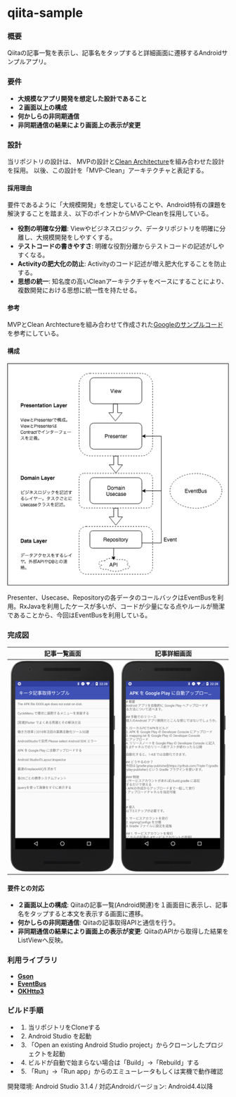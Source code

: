 # qiita-sample

### 概要
Qiitaの記事一覧を表示し、記事名をタップすると詳細画面に遷移するAndroidサンプルアプリ。

### 要件
* **大規模なアプリ開発を想定した設計であること**
* **２画面以上の構成**
* **何かしらの非同期通信**
* **非同期通信の結果により画面上の表示が変更**


### 設計

当リポジトリの設計は、 MVPの設計と[Clean Architecture](https://8thlight.com/blog/uncle-bob/2012/08/13/the-clean-architecture.html)を組み合わせた設計を採用。
以後、この設計を「MVP-Clean」アーキテクチャと表記する。

#### 採用理由
要件であるように「大規模開発」を想定していることや、Android特有の課題を解決することを踏まえ、以下のポイントからMVP-Cleanを採用している。

* **役割の明確な分離**: Viewやビジネスロジック、データリポジトリを明確に分離し、大規模開発をしやすくする。
* **テストコードの書きやすさ**: 明確な役割分離からテストコードの記述がしやすくなる。
* **Activityの肥大化の防止**: Activityのコード記述が増え肥大化することを防止する。
* **思想の統一**: 知名度の高いCleanアーキテクチャをベースにすることにより、複数開発における思想に統一性を持たせる。

#### 参考

MVPとClean Archtectureを組み合わせて作成された[Googleのサンプルコード](https://github.com/googlesamples/android-architecture/tree/todo-mvp-clean)を参考にしている。

#### 構成

![](./image/figure.png)

Presenter、Usecase、Repositoryの各データのコールバックはEventBusを利用。RxJavaを利用したケースが多いが、コードが少量になる点やルールが簡潔であることから、今回はEventBusを利用している。

### 完成図

|記事一覧画面|記事詳細画面|
|---|---|
|![](./image/activity_articles_image.png)|![](./image/activity_detail_image.png)|

#### 要件との対応
* **２画面以上の構成**: Qiitaの記事一覧(Android関連)を１画面目に表示し、記事名をタップすると本文を表示する画面に遷移。
* **何かしらの非同期通信**: Qiitaの記事取得APIと通信を行う。
* **非同期通信の結果により画面上の表示が変更**: QiitaのAPIから取得した結果をListViewへ反映。

### 利用ライブラリ

* **[Gson](https://github.com/google/gson)**
* **[EventBus](https://github.com/greenrobot/EventBus)**
* **[OKHttp3](https://github.com/square/okhttp)**

### ビルド手順
* 1. 当リポジトリをCloneする
* 2. Android Studio を起動
* 3. 「Open an existing Android Studio project」からクローンしたプロジェクトを起動
* 4. ビルドが自動で始まらない場合は「Build」->「Rebuild」する
* 5. 「Run」->「Run app」からのエミューレータもしくは実機で動作確認

開発環境: Android Studio 3.1.4 / 対応Androidバージョン: Android4.4以降